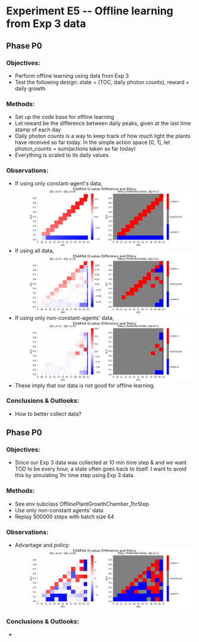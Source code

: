 #  Experiment E5 -- Offline learning from Exp 3 data
##  Phase P0
### Objectives: 
- Perform offline learning using data from Exp 3
- Test the following design: state = (TOC, daily photon counts), reward = daily growth
### Methods: 
- Set up the code base for offline learning 
- Let reward be the difference between daily peaks, given at the last time stamp of each day
- Daily photon counts is a way to keep track of how much light the plants have received so far today. In the simple action space [0, 1], let photon_counts = sum(actions taken so far today)
- Everything is scaled to its daily values. 
### Observations: 
- If using only constant-agent's data, ![alt text](image-3.png)
- If using all data, ![alt text](image-1.png)
- If using only non-constant-agents' data, ![alt text](image-2.png)
- These imply that our data is not good for offline learning. 
### Conclusions & Outlooks: 
- How to better collect data?

##  Phase P0
### Objectives: 
- Since our Exp 3 data was collected at 10 min time step & and we want TOD to be every hour, a state often goes back to itself. I want to avoid this by simulating 1hr time step using Exp 3 data.
### Methods: 
- See env subclass OfflinePlantGrowthChamber_1hrStep
- Use only non-constant agents' data
- Replay 500000 steps with batch size 64
### Observations: 
- Advantage and policy:
![alt text](image.png)
### Conclusions & Outlooks: 
- 